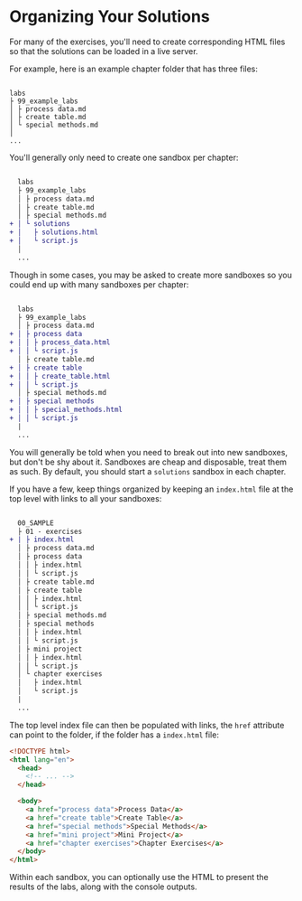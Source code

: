 # Organizing Your Solutions

For many of the exercises, you'll need to create corresponding HTML files so that the solutions can be loaded in a live server.

For example, here is an example chapter folder that has three files:

```text

labs
├ 99_example_labs
│ ├ process data.md
│ ├ create table.md
│ └ special methods.md
│
...

```

You'll generally only need to create one sandbox per chapter:

```diff

  labs
  ├ 99_example_labs
  │ ├ process data.md
  │ ├ create table.md
  │ ├ special methods.md
+ │ └ solutions
+ │   ├ solutions.html
+ │   └ script.js
  │
  ...

```

Though in some cases, you may be asked to create more sandboxes so you could end up with many sandboxes per chapter:

```diff

  labs
  ├ 99_example_labs
  │ ├ process data.md
+ │ ├ process data
+ │ │ ├ process_data.html
+ │ │ └ script.js
  │ ├ create table.md
+ │ ├ create table
+ │ │ ├ create_table.html
+ │ │ └ script.js
  │ ├ special methods.md
+ │ ├ special methods
+ │ │ ├ special_methods.html
+ │ │ └ script.js
  |
  ...

```

You will generally be told when you need to break out into new sandboxes, but don't be shy about it. Sandboxes are cheap and disposable, treat them as such. By default, you should start a `solutions` sandbox in each chapter.

If you have a few, keep things organized by keeping an `index.html` file at the top level with links to all your sandboxes:

```diff

  00_SAMPLE
  ├ 01 - exercises
+ | ├ index.html
  │ ├ process data.md
  │ ├ process data
  │ │ ├ index.html
  │ │ └ script.js
  │ ├ create table.md
  │ ├ create table
  │ │ ├ index.html
  │ │ └ script.js
  │ ├ special methods.md
  │ ├ special methods
  │ │ ├ index.html
  │ │ └ script.js
  │ ├ mini project
  │ │ ├ index.html
  │ │ └ script.js
  │ └ chapter exercises
  │   ├ index.html
  │   └ script.js
  |
  ...

```

The top level index file can then be populated with links, the `href` attribute can point to the folder, if the folder has a `index.html` file:

```html
<!DOCTYPE html>
<html lang="en">
  <head>
    <!-- ... -->
  </head>

  <body>
    <a href="process data">Process Data</a>
    <a href="create table">Create Table</a>
    <a href="special methods">Special Methods</a>
    <a href="mini project">Mini Project</a>
    <a href="chapter exercises">Chapter Exercises</a>
  </body>
</html>
```

Within each sandbox, you can optionally use the HTML to present the results of the labs, along with the console outputs.
